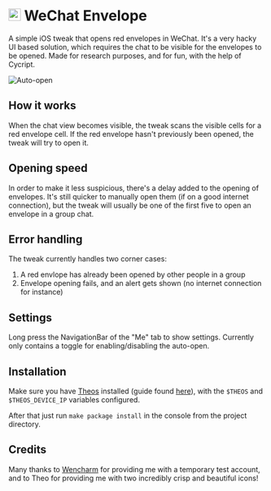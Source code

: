 # <img src="https://cloud.githubusercontent.com/assets/5389084/23944495/ff90708c-09ad-11e7-8378-cb5382cb7c90.png" width="24" height="24"/> WeChat Envelope

A simple iOS tweak that opens red envelopes in WeChat. It's a very hacky UI based solution, which requires the chat to be visible for the envelopes to be opened. Made for research purposes, and for fun, with the help of Cycript.

![Auto-open](https://cloud.githubusercontent.com/assets/5389084/21757423/647cc5b8-d669-11e6-8b3a-90855c444b00.gif)

## How it works
When the chat view becomes visible, the tweak scans the visible cells for a red envelope cell. If the red envelope hasn't previously been opened, the tweak will try to open it.

## Opening speed
In order to make it less suspicious, there's a delay added to the opening of envelopes. It's still quicker to manually open them (if on a good internet connection), but the tweak will usually be one of the first five to open an envelope in a group chat.

## Error handling
The tweak currently handles two corner cases:

1. A red envlope has already been opened by other people in a group
2. Envelope opening fails, and an alert gets shown (no internet connection for instance)

## Settings
Long press the NavigationBar of the "Me" tab to show settings. Currently only contains a toggle for enabling/disabling the auto-open.

## Installation
Make sure you have [Theos](https://github.com/theos/theos) installed (guide found [here](http://iphonedevwiki.net/index.php/Theos/Setup)), with the `$THEOS` and `$THEOS_DEVICE_IP` variables configured. 

After that just run `make package install` in the console from the project directory.

## Credits
Many thanks to [Wencharm](https://github.com/wencharmwang) for providing me with a temporary test account, and to Theo for providing me with two incredibly crisp and beautiful icons!
